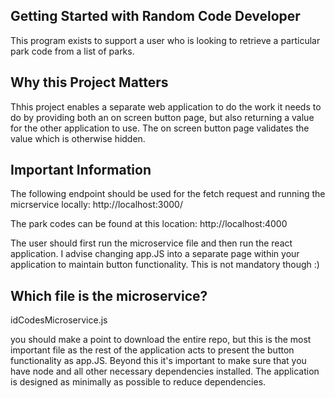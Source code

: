 ## Getting Started with Random Code Developer

This program exists to support a user who is looking to retrieve a particular park code from a list of parks.

## Why this Project Matters 

Thhis project enables a separate web application to do the work it needs to do by providing both an on screen button page, but also returning a value for the other application to use. The on screen button page validates the value which is otherwise hidden.

## Important Information

The following endpoint should be used for the fetch request and running the micrservice locally: http://localhost:3000/ 

The park codes can be found at this location: http://localhost:4000

The user should first run the microservice file and then run the react application. I advise changing app.JS into a separate page within your application to maintain button functionality. This is not mandatory though :)

## Which file is the microservice?

idCodesMicroservice.js

you should make a point to download the entire repo, but this is the most important file as the rest of the application acts to present the button functionality as app.JS. Beyond this it's important to make sure that you have node and all other necessary dependencies installed. The application is designed as minimally as possible to reduce dependencies.
